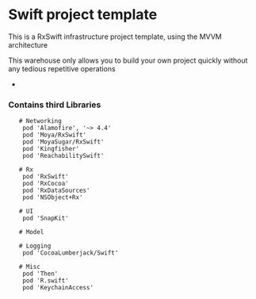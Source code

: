 # Swift project template

This is a RxSwift infrastructure project template, using the MVVM architecture

This warehouse only allows you to build your own project quickly without any tedious repetitive operations


-

### Contains third Libraries

```
   # Networking
    pod 'Alamofire', '~> 4.4'
    pod 'Moya/RxSwift'
    pod 'MoyaSugar/RxSwift'
    pod 'Kingfisher'
    pod 'ReachabilitySwift'
   
   # Rx
    pod 'RxSwift'
    pod 'RxCocoa'
    pod 'RxDataSources'
    pod 'NSObject+Rx'
   
   # UI
    pod 'SnapKit'
   
   # Model
   
   # Logging
    pod 'CocoaLumberjack/Swift'
   
   # Misc
    pod 'Then'
    pod 'R.swift'
    pod 'KeychainAccess'

```
